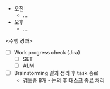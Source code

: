 - 오전
	- ...
- 오후
	- ...

<수행 경과>
- [ ] Work progress check (Jira)
	- [ ] SET
	- [ ] ALM

- [ ] Brainstorming 결과 정리 후 task 종료
	- 검토중 8개 - 논의 후 태스크 종료 처리